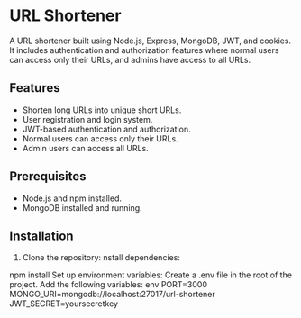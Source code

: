 
# URL Shortener

A URL shortener built using Node.js, Express, MongoDB, JWT, and cookies. It includes authentication and authorization features where normal users can access only their URLs, and admins have access to all URLs.

## Features

- Shorten long URLs into unique short URLs.
- User registration and login system.
- JWT-based authentication and authorization.
- Normal users can access only their URLs.
- Admin users can access all URLs.

## Prerequisites

- Node.js and npm installed.
- MongoDB installed and running.

## Installation

1. Clone the repository:
nstall dependencies:

npm install
Set up environment variables:
Create a .env file in the root of the project.
Add the following variables:
env
PORT=3000
MONGO_URI=mongodb://localhost:27017/url-shortener
JWT_SECRET=yoursecretkey
